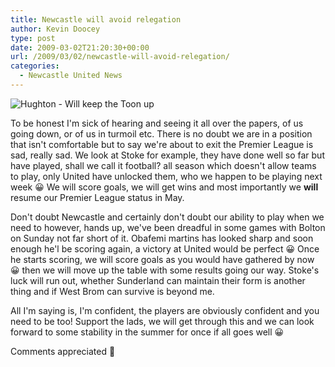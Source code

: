 ```yaml
---
title: Newcastle will avoid relegation
author: Kevin Doocey
type: post
date: 2009-03-02T21:20:30+00:00
url: /2009/03/02/newcastle-will-avoid-relegation/
categories:
  - Newcastle United News
---
```


![Hughton - Will keep the Toon up](https://static.guim.co.uk/sys-images/Football/Pix/pictures/2008/09/23/ChrisHughton460.jpg)

To be honest I'm sick of hearing and seeing it all over the papers, of us going down, or of us in turmoil etc. There is no doubt we are in a position that isn't comfortable but to say we're about to exit the Premier League is sad, really sad. We look at Stoke for example, they have done well so far but have played, shall we call it football? all season which doesn't allow teams to play, only United have unlocked them, who we happen to be playing next week 😀 We will score goals, we will get wins and most importantly we **will** resume our Premier League status in May.

Don't doubt Newcastle and certainly don't doubt our ability to play when we need to however, hands up, we've been dreadful in some games with Bolton on Sunday not far short of it. Obafemi martins has looked sharp and soon enough he'l be scoring again, a victory at United would be perfect 😀 Once he starts scoring, we will score goals as you would have gathered by now 😀 then we will move up the table with some results going our way. Stoke's luck will run out, whether Sunderland can maintain their form is another thing and if West Brom can survive is beyond me.

All I'm saying is, I'm confident, the players are obviously confident and you need to be too! Support the lads, we will get through this and we can look forward to some stability in the summer for once if all goes well 😀

Comments appreciated 🙂
